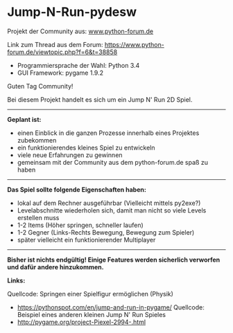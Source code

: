 # Jump-N-Run-pydesw
Projekt der Community aus: www.python-forum.de 

Link zum Thread aus dem Forum: https://www.python-forum.de/viewtopic.php?f=6&t=38858 

- Programmiersprache der Wahl: Python 3.4
- GUI Framework: pygame 1.9.2



Guten Tag Community!

Bei diesem Projekt handelt es sich um ein Jump N' Run 2D Spiel.
___

**Geplant ist:**

- einen Einblick in die ganzen Prozesse innerhalb eines Projektes zubekommen
- ein funktionierendes kleines Spiel zu entwickeln
- viele neue Erfahrungen zu gewinnen 
- gemeinsam mit der Community aus dem python-forum.de spaß zu haben

___

**Das Spiel sollte folgende Eigenschaften haben:**
- lokal auf dem Rechner ausgeführbar (Vielleicht mittels py2exe?) 
- Levelabschnitte wiederholen sich, damit man nicht so viele Levels erstellen muss
- 1-2 Items (Höher springen, schneller laufen) 
- 1-2 Gegner (Links-Rechts Bewegung, Bewegung zum Spieler)
- später vielleicht ein funktionierender Multiplayer
___

**Bisher ist nichts endgültig! Einige Features werden sicherlich verworfen und dafür andere hinzukommen.** 


**Links:**

Quellcode: Springen einer Spielfigur ermöglichen (Physik)
  - https://pythonspot.com/en/jump-and-run-in-pygame/
Quellcode: Beispiel eines anderen kleinen Jump N' Run Spieles
  - http://pygame.org/project-Piexel-2994-.html

